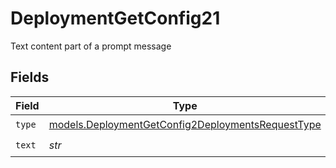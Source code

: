 # DeploymentGetConfig21

Text content part of a prompt message


## Fields

| Field                                                                                                        | Type                                                                                                         | Required                                                                                                     | Description                                                                                                  |
| ------------------------------------------------------------------------------------------------------------ | ------------------------------------------------------------------------------------------------------------ | ------------------------------------------------------------------------------------------------------------ | ------------------------------------------------------------------------------------------------------------ |
| `type`                                                                                                       | [models.DeploymentGetConfig2DeploymentsRequestType](../models/deploymentgetconfig2deploymentsrequesttype.md) | :heavy_check_mark:                                                                                           | N/A                                                                                                          |
| `text`                                                                                                       | *str*                                                                                                        | :heavy_check_mark:                                                                                           | N/A                                                                                                          |
